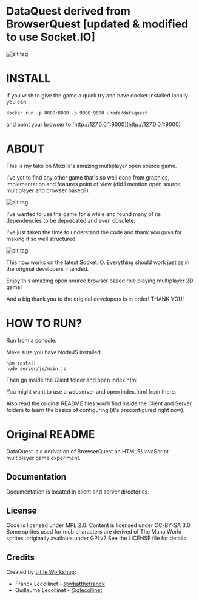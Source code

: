 DataQuest derived from BrowserQuest [updated & modified to use Socket.IO]
============

![alt tag](https://git.embl.de/ralves/dataquest/raw/master/screens/1.png)

INSTALL
============

If you wish to give the game a quick try and have docker installed locally you can:

    docker run -p 8000:8000 -p 9000:9000 unode/dataquest

and point your browser to [http://127.0.0.1:9000](http://127.0.0.1:9000)


ABOUT
===========

This is my take on Mozilla's amazing multiplayer open source game.

I've yet to find any other game that's so well done from graphics, implementation and features point of view (did I mention open source, multiplayer and browser based?).

![alt tag](https://git.embl.de/ralves/dataquest/raw/master/screens/2.png)

I've wanted to use the game for a while and found many of its dependencies to be deprecated and even obsolete.

I've just taken the time to understand the code and thank you guys for making it so well structured.

![alt tag](https://git.embl.de/ralves/dataquest/raw/master/screens/3.png)

This now works on the latest Socket.IO. Everything should work just as in the original developers intended.

Enjoy this amazing open source browser based role playing multiplayer 2D game!

And a big thank you to the original developers is in order! THANK YOU!

HOW TO RUN?
============
Run from a console:

Make sure you have NodeJS installed.

    npm install
    node server/js/main.js

Then go inside the Client folder and open index.html.

You might want to use a webserver and open index.html from there.

Also read the original README files you'll find inside the Client and Server folders to learn the basics of configuring (it's preconfigured right now).


Original README
============
DataQuest is a derivation of BrowserQuest an HTML5/JavaScript multiplayer game experiment.


Documentation
-------------
Documentation is located in client and server directories.


License
-------

Code is licensed under MPL 2.0. Content is licensed under CC-BY-SA 3.0.
Some sprites used for mob characters are derived of The Mana World sprites, originally available under GPLv2
See the LICENSE file for details.


Credits
-------
Created by [Little Workshop](http://www.littleworkshop.fr):

* Franck Lecollinet - [@whatthefranck](http://twitter.com/whatthefranck)
* Guillaume Lecollinet - [@glecollinet](http://twitter.com/glecollinet)
